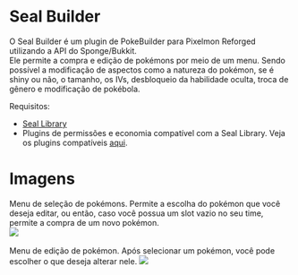 # Seal Builder
O Seal Builder é um plugin de PokeBuilder para Pixelmon Reforged utilizando a API do Sponge/Bukkit.<br>
Ele permite a compra e edição de pokémons por meio de um menu. Sendo possível a modificação de aspectos como a natureza do pokémon, se é shiny ou não, o tamanho, os IVs, desbloqueio da habilidade oculta, troca de gênero e modificação de pokébola.

Requisitos:
  - [Seal Library](https://github.com/Seal-Island/Seal-Library/releases)
  - Plugins de permissões e economia compatível com a Seal Library. Veja os plugins compatíveis [aqui](https://github.com/Seal-Island/Seal-Library#seal-library).

# Imagens
Menu de seleção de pokémons. Permite a escolha do pokémon que você deseja editar, ou então, caso você possua um slot vazio no seu time, permite a compra de um novo pokémon.<br>
<img src="https://i.imgur.com/biOFgIh.png">
<br><br>
Menu de edição de pokémon. Após selecionar um pokémon, você pode escolher o que deseja alterar nele.
<img src="https://i.imgur.com/qGpw3Zx.png">
